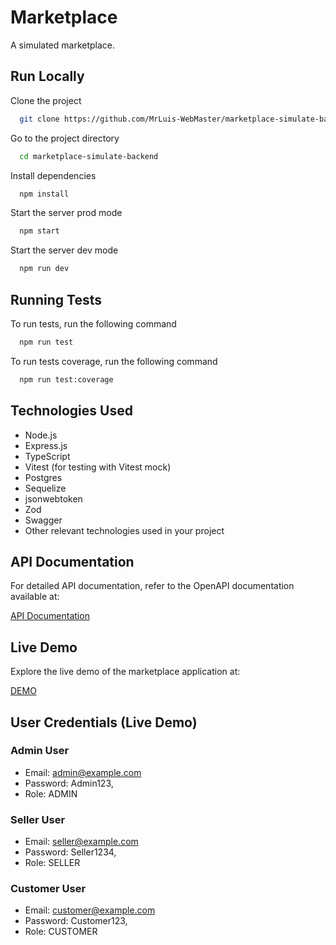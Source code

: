 
# Marketplace

A simulated marketplace.

## Run Locally

Clone the project

```bash
  git clone https://github.com/MrLuis-WebMaster/marketplace-simulate-backend
```

Go to the project directory

```bash
  cd marketplace-simulate-backend
```

Install dependencies

```bash
  npm install
```

Start the server prod mode

```bash
  npm start
```
Start the server dev mode

```bash
  npm run dev
```

## Running Tests

To run tests, run the following command

```bash
  npm run test
```

To run tests coverage, run the following command

```bash
  npm run test:coverage
```
## Technologies Used

- Node.js
- Express.js
- TypeScript
- Vitest (for testing with Vitest mock)
- Postgres
- Sequelize
- jsonwebtoken
- Zod
- Swagger
- Other relevant technologies used in your project

## API Documentation
For detailed API documentation, refer to the OpenAPI documentation available at:

[API Documentation](https://marketplace-simulate-backend-production.up.railway.app/docs/)


## Live Demo
Explore the live demo of the marketplace application at:

[DEMO](https://marketplace-simulate-frontend.vercel.app/)

## User Credentials (Live Demo)

### Admin User
- Email: admin@example.com
- Password: Admin123,
- Role: ADMIN

### Seller User
- Email: seller@example.com
- Password: Seller1234,
- Role: SELLER

### Customer User
- Email: customer@example.com
- Password: Customer123,
- Role: CUSTOMER